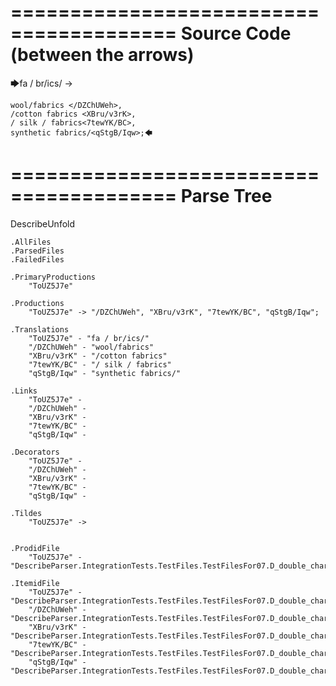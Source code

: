 ========================================
Source Code (between the arrows)
========================================

🡆fa / br/ics/ <ToUZ5J7e> ->

    wool/fabrics </DZChUWeh>,
    /cotton fabrics <XBru/v3rK>,
    / silk / fabrics<7tewYK/BC>,
    synthetic fabrics/<qStgB/Iqw>;🡄

========================================
Parse Tree
========================================
DescribeUnfold

    .AllFiles
    .ParsedFiles
    .FailedFiles

    .PrimaryProductions
        "ToUZ5J7e" 

    .Productions
        "ToUZ5J7e" -> "/DZChUWeh", "XBru/v3rK", "7tewYK/BC", "qStgB/Iqw";

    .Translations
        "ToUZ5J7e" - "fa / br/ics/"
        "/DZChUWeh" - "wool/fabrics"
        "XBru/v3rK" - "/cotton fabrics"
        "7tewYK/BC" - "/ silk / fabrics"
        "qStgB/Iqw" - "synthetic fabrics/"

    .Links
        "ToUZ5J7e" - 
        "/DZChUWeh" - 
        "XBru/v3rK" - 
        "7tewYK/BC" - 
        "qStgB/Iqw" - 

    .Decorators
        "ToUZ5J7e" - 
        "/DZChUWeh" - 
        "XBru/v3rK" - 
        "7tewYK/BC" - 
        "qStgB/Iqw" - 

    .Tildes
        "ToUZ5J7e" -> 


    .ProdidFile
        "ToUZ5J7e" - "DescribeParser.IntegrationTests.TestFiles.TestFilesFor07.D_double_characters2.ds"

    .ItemidFile
        "ToUZ5J7e" - "DescribeParser.IntegrationTests.TestFiles.TestFilesFor07.D_double_characters2.ds"
        "/DZChUWeh" - "DescribeParser.IntegrationTests.TestFiles.TestFilesFor07.D_double_characters2.ds"
        "XBru/v3rK" - "DescribeParser.IntegrationTests.TestFiles.TestFilesFor07.D_double_characters2.ds"
        "7tewYK/BC" - "DescribeParser.IntegrationTests.TestFiles.TestFilesFor07.D_double_characters2.ds"
        "qStgB/Iqw" - "DescribeParser.IntegrationTests.TestFiles.TestFilesFor07.D_double_characters2.ds"

